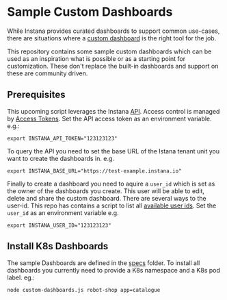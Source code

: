 # Sample Custom Dashboards

While Instana provides curated dashboards to support common use-cases, there are situations where a [custom dashboard](https://www.instana.com/docs/custom_dashboards/) is the right tool for the job. 

This repository contains some sample custom dashboards which can be used as an inspiration what is possible or as a starting point for customization. These don't replace the built-in dashboards and support on these are community driven.

## Prerequisites

This upcoming script leverages the Instana [API](https://instana.github.io/openapi/). Access control is managed by [Access Tokens](https://www.instana.com/docs/api/web/#tokens). Set the API access token as an environment variable. e.g.:

    export INSTANA_API_TOKEN="123123123"

To query the API you need to set the base URL of the Istana tenant unit you want to create the dashboards in. e.g. 

    export INSTANA_BASE_URL="https://test-example.instana.io"

Finally to create a dashboard you need to aquire a `user_id` which is set as the owner of the dashboards you create. This user will be able to edit, delete and share the custom dashboard. There are several ways to the user-id. This repo has contains a script to list all [available user ids](available_user_ids.js). Set the `user_id` as an environment variable e.g. 

    export INSTANA_USER_ID="123123123"

## Install K8s Dashboards

The sample Dashboards are defined in the [specs](specs) folder. To install all dashboards you currently need to provide a K8s namespace and a K8s pod label. eg.: 
 
    node custom-dashboards.js robot-shop app=catalogue